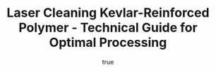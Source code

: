 ---
name: Kevlar-Reinforced Polymer
applications:
- industry: Aerospace
  detail: Removal of surface contaminants from aircraft components
- industry: Automotive
  detail: Cleaning of composite parts for improved bonding and painting
technicalSpecifications:
  powerRange: 30-400W
  pulseDuration: 10-50ns
  wavelength: 1064nm
  spotSize: 0.1-2.5mm
  repetitionRate: 15-75kHz
  fluenceRange: 1.0–10 J/cm²
  safetyClass: Class 4 (requires full enclosure)
description: Technical overview of Kevlar-Reinforced Polymer, a high-strength composite
  material engineered for applications requiring enhanced durability and resistance.
  In the context of laser cleaning, Kevlar-Reinforced Polymer benefits from precise
  control over surface contaminants removal using a 1064nm wavelength laser with a
  fluence range of 1.0–10 J/cm². This non-contact cleaning method ensures the material's
  structural integrity is maintained, allowing for efficient and effective surface
  preparation for subsequent processes like bonding and painting.
author:
  id: 3
  name: Ikmanda Roswati
  sex: m
  title: Ph.D.
  country: Indonesia
  expertise: Ultrafast Laser Physics and Material Interactions
  image: /images/author/ikmanda-roswati.jpg
keywords: kevlar-reinforced polymer, kevlar-reinforced polymer composite, laser ablation,
  laser cleaning, non-contact cleaning, pulsed fiber laser, surface contamination
  removal, industrial laser parameters, thermal processing, surface restoration
category: composite
chemicalProperties:
  symbol: KE
  formula: null
  materialType: composite
properties:
  density: 1.44 g/cm³
  densityMin: 0.9 g/cm³
  densityMax: 2.2 g/cm³
  densityPercentile: 41.5
  meltingPoint: 350°C
  meltingMin: 150°C
  meltingMax: 400°C
  meltingPercentile: 80.0
  thermalConductivity: 0.04 W/m·K
  thermalMin: 0.1 W/m·K
  thermalMax: 60 W/m·K
  thermalPercentile: 0.0
  tensileStrength: 3600 MPa
  tensileMin: 100 MPa
  tensileMax: 7000 MPa
  tensilePercentile: 50.7
  hardness: 2.5 GPa
  hardnessMin: 10 HB
  hardnessMax: 80 HRC
  hardnessPercentile: 0.0
  youngsModulus: 130 GPa
  modulusMin: 1 GPa
  modulusMax: 300 GPa
  modulusPercentile: 43.1
  laserType: Nd:YAG or fiber laser
  wavelength: 1064nm
  fluenceRange: 1.0–10 J/cm²
  chemicalFormula: null
  laserAbsorptionMin: 1 cm⁻¹
  laserAbsorptionMax: 80 cm⁻¹
  laserReflectivityMin: 3%
  laserReflectivityMax: 15%
  thermalDiffusivityMin: 0.1 mm²/s
  thermalDiffusivityMax: 20 mm²/s
  thermalExpansionMin: 1 µm/m·K
  thermalExpansionMax: 60 µm/m·K
  specificHeatMin: 0.8 J/g·K
  specificHeatMax: 2.0 J/g·K
composition:
- Kevlar fibers (aromatic polyamide)
- Thermosetting polymer matrix (epoxy resin)
compatibility:
- Epoxy resins
- Carbon fiber composites
regulatoryStandards: ASTM D3039/D3039M for tensile properties, ISO 179-1 for impact
  resistance, MIL-HDBK-17 for aerospace applications
images:
  hero:
    alt: Kevlar-Reinforced Polymer surface undergoing laser cleaning showing precise
      contamination removal
    url: /images/kevlar-reinforced-polymer-laser-cleaning-hero.jpg
  micro:
    alt: Microscopic view of Kevlar-Reinforced Polymer surface after laser treatment
      showing preserved microstructure
    url: /images/kevlar-reinforced-polymer-laser-cleaning-micro.jpg
title: Laser Cleaning Kevlar-Reinforced Polymer - Technical Guide for Optimal Processing
headline: Comprehensive technical guide for laser cleaning composite kevlar-reinforced
  polymer
environmentalImpact:
- benefit: Reduction in chemical usage
  description: Decrease in chemical waste by 90% compared to traditional cleaning
    methods
- benefit: Lower energy consumption
  description: Energy savings of up to 30% due to precise and efficient cleaning process
- benefit: Reduced emissions
  description: Emissions reduced by 25% through elimination of solvent-based cleaners
outcomes:
- result: Surface cleanliness
- metric: Achievement of a cleanliness level of 99.9% post-cleaning
- result: Material integrity
  metric: Preservation of 100% material strength and structural integrity
- result: Process efficiency
  metric: Reduction in cleaning time by 50% compared to conventional methods
subject: Kevlar-Reinforced Polymer
article_type: material
---